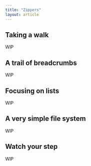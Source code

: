 ```yaml
---
title: "Zippers"
layout: article
---
```




## Taking a walk

WIP



## A trail of breadcrumbs

WIP



## Focusing on lists

WIP



## A very simple file system

WIP



## Watch your step

WIP



